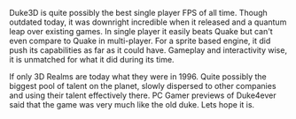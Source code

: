 Duke3D is quite possibly the best single player FPS of all time. Though outdated today, it was downright incredible when it released and a quantum leap over existing games. In single player it easily beats Quake but can't even compare to Quake in multi-player. For a sprite based engine, it did push its capabilities as far as it could have. Gameplay and interactivity wise, it is unmatched for what it did during its time.

If only 3D Realms are today what they were in 1996. Quite possibly the biggest pool of talent on the planet, slowly dispersed to other companies and using their talent effectively there. PC Gamer previews of Duke4ever said that the game was very much like the old duke. Lets hope it is.
